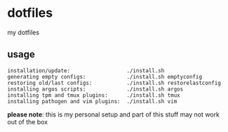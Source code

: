 dotfiles
========
my dotfiles

usage
-----

```
installation/update:                  ./install.sh
generating empty configs:             ./install.sh emptyconfig
restoring old/last configs:           ./install.sh restorelastconfig
installing argos scripts:             ./install.sh argos
installing tpm and tmux plugins:      ./install.sh tmux
installing pathogen and vim plugins:  ./install.sh vim
```

**please note**: this is my personal setup and part of this stuff may not work out of the box
